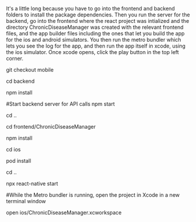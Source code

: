 It's a little long because you have to go into the frontend and backend folders to install the package dependencies. Then you run the server for the backend, 
go into the frontend where the react project was intialized and the directory ChronicDiseaseManager was created with the relevant frontend files, and the app builder files including the 
ones that let you build the app for the ios and android simulators. You then run the metro bundler which lets you see the log for the app, and then run the app itself in xcode, using the ios 
simulator. Once xcode opens, click the play button in the top left corner.


git checkout mobile 

cd backend

npm install

#Start backend server for API calls
npm start

cd ..

cd frontend/ChronicDiseaseManager

npm install 

cd ios

pod install

cd .. 

npx react-native start 

#While the Metro bundler is running, open the project in Xcode in a new terminal window 

open ios/ChronicDiseaseManager.xcworkspace
